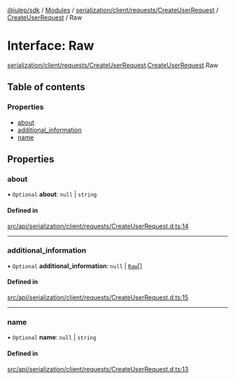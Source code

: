 [@julep/sdk](../README.md) / [Modules](../modules.md) / [serialization/client/requests/CreateUserRequest](../modules/serialization_client_requests_CreateUserRequest.md) / [CreateUserRequest](../modules/serialization_client_requests_CreateUserRequest.CreateUserRequest.md) / Raw

# Interface: Raw

[serialization/client/requests/CreateUserRequest](../modules/serialization_client_requests_CreateUserRequest.md).[CreateUserRequest](../modules/serialization_client_requests_CreateUserRequest.CreateUserRequest.md).Raw

## Table of contents

### Properties

- [about](serialization_client_requests_CreateUserRequest.CreateUserRequest.Raw.md#about)
- [additional\_information](serialization_client_requests_CreateUserRequest.CreateUserRequest.Raw.md#additional_information)
- [name](serialization_client_requests_CreateUserRequest.CreateUserRequest.Raw.md#name)

## Properties

### about

• `Optional` **about**: ``null`` \| `string`

#### Defined in

[src/api/serialization/client/requests/CreateUserRequest.d.ts:14](https://github.com/julep-ai/samantha-monorepo/blob/9aefd53/sdks/js/src/api/serialization/client/requests/CreateUserRequest.d.ts#L14)

___

### additional\_information

• `Optional` **additional\_information**: ``null`` \| [`Raw`](serialization_types_CreateAdditionalInfoRequest.CreateAdditionalInfoRequest.Raw.md)[]

#### Defined in

[src/api/serialization/client/requests/CreateUserRequest.d.ts:15](https://github.com/julep-ai/samantha-monorepo/blob/9aefd53/sdks/js/src/api/serialization/client/requests/CreateUserRequest.d.ts#L15)

___

### name

• `Optional` **name**: ``null`` \| `string`

#### Defined in

[src/api/serialization/client/requests/CreateUserRequest.d.ts:13](https://github.com/julep-ai/samantha-monorepo/blob/9aefd53/sdks/js/src/api/serialization/client/requests/CreateUserRequest.d.ts#L13)
